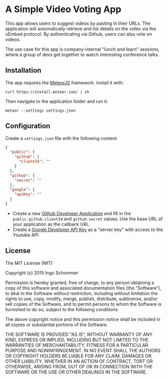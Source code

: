 # A Simple Video Voting App

This app allows users to suggest videos by pasting in their URLs.
The application will automatically retrieve and list details on the video
via the oEmbed protocol. By authenticating via Github, users can also vote on videos.

The use case for this app is company-internal "lunch and learn" sessions,
where a group of devs get together to watch interesting conference talks.

## Installation

The app requires the [MeteorJS](https://www.meteor.com/) framework. Install it with:

```
curl https://install.meteor.com/ | sh
```

Then navigate to the application folder and run it:

```
meteor --settings settings.json
```

## Configuration

Create a `settings.json` file with the following content:

```json
{
  "public": {
    "github": {
      "clientId": ""
    }
  },
  "github": {
    "secret": ""
  },
  "google": {
    "apiKey": ""
  }
}

```

 * Create a new [Github Developer Application](https://github.com/settings/developers)
   and fill in the `public.github.clientId` and `github.secret` values. Use the base URL of your application
   as the callback URL.
 * Create a [Google Developer API Key](https://developers.google.com/youtube/registering_an_application#Create_API_Keys)
    as a "server key" with access to the Youtube API

## License

The MIT License (MIT)

Copyright (c) 2015 Ingo Schommer

Permission is hereby granted, free of charge, to any person obtaining a copy of
this software and associated documentation files (the "Software"), to deal in
the Software without restriction, including without limitation the rights to
use, copy, modify, merge, publish, distribute, sublicense, and/or sell copies of
the Software, and to permit persons to whom the Software is furnished to do so,
subject to the following conditions:

The above copyright notice and this permission notice shall be included in all
copies or substantial portions of the Software.

THE SOFTWARE IS PROVIDED "AS IS", WITHOUT WARRANTY OF ANY KIND, EXPRESS OR
IMPLIED, INCLUDING BUT NOT LIMITED TO THE WARRANTIES OF MERCHANTABILITY, FITNESS
FOR A PARTICULAR PURPOSE AND NONINFRINGEMENT. IN NO EVENT SHALL THE AUTHORS OR
COPYRIGHT HOLDERS BE LIABLE FOR ANY CLAIM, DAMAGES OR OTHER LIABILITY, WHETHER
IN AN ACTION OF CONTRACT, TORT OR OTHERWISE, ARISING FROM, OUT OF OR IN
CONNECTION WITH THE SOFTWARE OR THE USE OR OTHER DEALINGS IN THE SOFTWARE.
